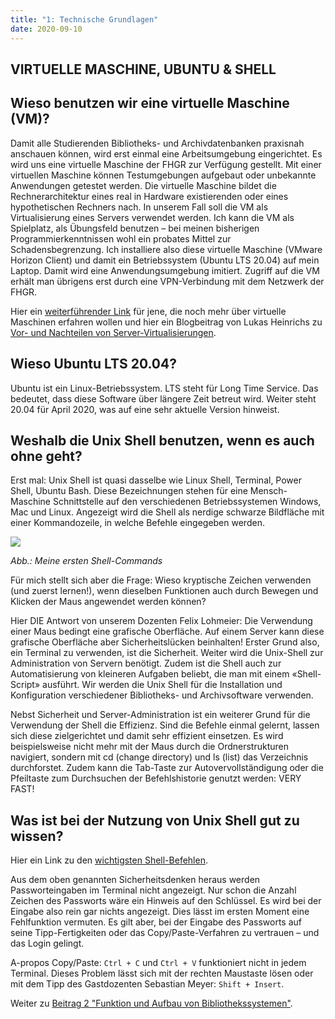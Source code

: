 ```yaml
---
title: "1: Technische Grundlagen"
date: 2020-09-10
---
```


## VIRTUELLE MASCHINE, UBUNTU & SHELL

## Wieso benutzen wir eine virtuelle Maschine (VM)?
Damit alle Studierenden Bibliotheks- und Archivdatenbanken praxisnah anschauen können, wird erst einmal eine Arbeitsumgebung eingerichtet. Es wird uns eine virtuelle Maschine der FHGR zur Verfügung gestellt. Mit einer virtuellen Maschine können Testumgebungen aufgebaut oder unbekannte Anwendungen getestet werden. Die virtuelle Maschine bildet die Rechnerarchitektur eines real in Hardware existierenden oder eines hypothetischen Rechners nach. In unserem Fall soll die VM als Virtualisierung eines Servers verwendet werden. Ich kann die VM als Spielplatz, als Übungsfeld benutzen – bei meinen bisherigen Programmierkenntnissen wohl ein probates Mittel zur Schadensbegrenzung. 
Ich installiere also diese virtuelle Maschine (VMware Horizon Client) und damit ein Betriebssystem (Ubuntu LTS 20.04) auf mein Laptop. Damit wird eine Anwendungsumgebung imitiert. Zugriff auf die VM erhält man übrigens erst durch eine VPN-Verbindung mit dem Netzwerk der FHGR.

Hier ein [weiterführender Link](https://www.wikiwand.com/de/Virtuelle_Maschine) für jene, die noch mehr über virtuelle Maschinen erfahren wollen und hier ein
Blogbeitrag von Lukas Heinrichs zu [Vor- und Nachteilen von Server-Virtualisierungen](https://basic-tutorials.de/vor-und-nachteile-von-virtualisierung/).

## Wieso Ubuntu LTS 20.04?
Ubuntu ist ein Linux-Betriebssystem. LTS steht für Long Time Service. Das bedeutet, dass diese Software über längere Zeit betreut wird. Weiter steht 20.04 für April 2020, was auf eine sehr aktuelle Version hinweist. 

## Weshalb die Unix Shell benutzen, wenn es auch ohne geht?
Erst mal: Unix Shell ist quasi dasselbe wie Linux Shell, Terminal, Power Shell, Ubuntu Bash. Diese Bezeichnungen stehen für eine Mensch-Maschine Schnittstelle auf den verschiedenen Betriebssystemen Windows, Mac und Linux. Angezeigt wird die Shell als nerdige schwarze Bildfläche mit einer Kommandozeile, in welche Befehle eingegeben werden.

![]({{https://github.com/kkbuhler/}}https://raw.githubusercontent.com/kkbuhler/BAIN/master/images/ersteShellCommands.PNG)

*Abb.: Meine ersten Shell-Commands*

Für mich stellt sich aber die Frage: Wieso kryptische Zeichen verwenden (und zuerst lernen!), wenn dieselben Funktionen auch durch Bewegen und Klicken der Maus angewendet werden können? 

Hier DIE Antwort von unserem Dozenten Felix Lohmeier: Die Verwendung einer Maus bedingt eine grafische Oberfläche. Auf einem Server kann diese grafische Oberfläche aber Sicherheitslücken beinhalten! Erster Grund also, ein Terminal zu verwenden, ist die Sicherheit. Weiter wird die Unix-Shell zur Administration von Servern benötigt. Zudem ist die Shell auch zur Automatisierung von kleineren Aufgaben beliebt, die man mit einem «Shell-Script» ausführt. Wir werden die Unix Shell für die Installation und Konfiguration verschiedener Bibliotheks- und Archivsoftware verwenden.

Nebst Sicherheit und Server-Administration ist ein weiterer Grund für die Verwendung der Shell die Effizienz. Sind die Befehle einmal gelernt, lassen sich diese zielgerichtet und damit sehr effizient einsetzen. Es wird beispielsweise nicht mehr mit der Maus durch die Ordnerstrukturen navigiert, sondern mit cd (change directory) und ls (list) das Verzeichnis durchforstet. Zudem kann die Tab-Taste zur Autovervollständigung oder die Pfeiltaste zum Durchsuchen der Befehlshistorie genutzt werden: VERY FAST!

## Was ist bei der Nutzung von Unix Shell gut zu wissen? 
Hier ein Link zu den [wichtigsten Shell-Befehlen](https://librarycarpentry.org/lc-shell/reference.html).

Aus dem oben genannten Sicherheitsdenken heraus werden Passworteingaben im Terminal nicht angezeigt. Nur schon die Anzahl Zeichen des Passworts wäre ein Hinweis auf den Schlüssel. Es wird bei der Eingabe also rein gar nichts angezeigt. Dies lässt im ersten Moment eine Fehlfunktion vermuten. Es gilt aber, bei der Eingabe des Passworts auf seine Tipp-Fertigkeiten oder das Copy/Paste-Verfahren zu vertrauen – und das Login gelingt.

A-propos Copy/Paste: ```Ctrl + C``` und ```Ctrl + V``` funktioniert nicht in jedem Terminal. Dieses Problem lässt sich mit der rechten Maustaste lösen oder mit dem Tipp des Gastdozenten Sebastian Meyer: ```Shift + Insert```. 

Weiter zu [Beitrag 2 "Funktion und Aufbau von Bibliothekssystemen"](https://kkbuhler.github.io/BAIN/2020/09/25/tag2.html).
